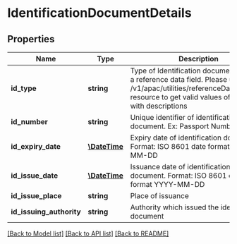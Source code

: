 # IdentificationDocumentDetails

## Properties
Name | Type | Description | Notes
------------ | ------------- | ------------- | -------------
**id_type** | **string** | Type of Identification document. This is a reference data field. Please use /v1/apac/utilities/referenceData/{idType} resource to get valid values of this field with descriptions | [optional] 
**id_number** | **string** | Unique identifier of identification document. Ex: Passport Number | [optional] 
**id_expiry_date** | [**\DateTime**](\DateTime.md) | Expiry date of identification document. Format: ISO 8601 date format YYYY-MM-DD | [optional] 
**id_issue_date** | [**\DateTime**](\DateTime.md) | Issuance date of identification document. Format: ISO 8601 date format YYYY-MM-DD | [optional] 
**id_issue_place** | **string** | Place of issuance | [optional] 
**id_issuing_authority** | **string** | Authority which issued the identification document | [optional] 

[[Back to Model list]](../../README.md#documentation-for-models) [[Back to API list]](../../README.md#documentation-for-api-endpoints) [[Back to README]](../../README.md)

